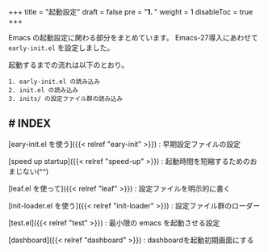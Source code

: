 +++
title = "起動設定"
draft = false
pre = "<b>1. </b>"
weight = 1
disableToc = true
+++

Emacs の起動設定に関わる部分をまとめています。
Emacs-27導入にあわせて `early-init.el` を設定しました。 

起動するまでの流れは以下のとおり。

```shellsession
1. early-init.el の読み込み
2. init.el の読み込み
3. inits/ の設定ファイル群の読み込み
```

## # INDEX

[eary-init.el を使う]({{< relref "eary-init" >}})
: 早期設定ファイルの設定

[speed up startup]({{< relref "speed-up" >}})
: 起動時間を短縮するためのおまじない(^^)

[leaf.el を使って]({{< relref "leaf" >}})
: 設定ファイルを明示的に書く

[init-loader.el を使う]({{< relref "init-loader" >}})
: 設定ファイル群のローダー

[test.el]({{< relref "test" >}})
: 最小限の emacs を起動させる設定

[dashboard]({{< relref "dashboard" >}})
: dashboardを起動初期画面にする

